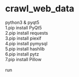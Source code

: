 # crawl_web_data

python3 & pyqt5</br>
1.pip install PyQt5</br>
2.pip install requests</br>
3.pip install piexif</br>
4.pip install pymysql</br>
5.pip install hashlib</br>
6.pip install pytz</br>
7.pip install Pillow</br>
</br>
run
